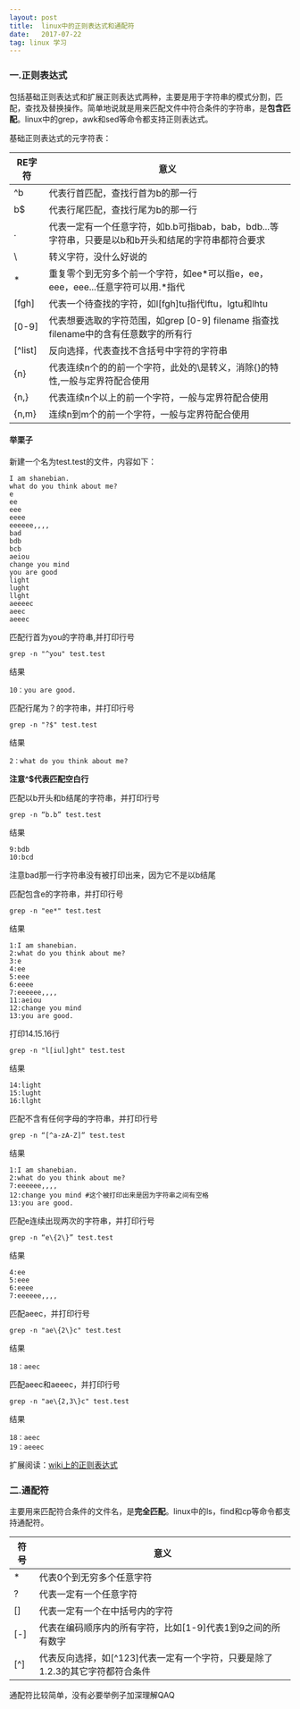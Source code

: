 ```yaml
---
layout: post
title:  linux中的正则表达式和通配符
date:   2017-07-22 
tag: linux 学习
---
```

### 一.正则表达式

包括基础正则表达式和扩展正则表达式两种，主要是用于字符串的模式分割，匹配，查找及替换操作。简单地说就是用来匹配文件中符合条件的字符串，是**包含匹配**。linux中的grep，awk和sed等命令都支持正则表达式。

基础正则表达式的元字符表：

RE字符 | 意义
------|------
^b | 代表行首匹配，查找行首为b的那一行
b$ | 代表行尾匹配，查找行尾为b的那一行
. | 代表一定有一个任意字符，如b.b可指bab，bab，bdb...等字符串，只要是以b和b开头和结尾的字符串都符合要求
\ | 转义字符，没什么好说的
\* | 重复零个到无穷多个前一个字符，如ee*可以指e，ee，eee，eee...任意字符可以用.\*指代
[fgh] | 代表一个待查找的字符，如l[fgh]tu指代lftu，lgtu和lhtu
[0-9] | 代表想要选取的字符范围，如grep [0-9] filename 指查找filename中的含有任意数字的所有行
[^list] | 反向选择，代表查找不含括号中字符的字符串
\{n\} | 代表连续n个的的前一个字符，此处的\是转义，消除{}的特性,一般与定界符配合使用
\{n,\} | 代表连续n个以上的前一个字符，一般与定界符配合使用
\{n,m\} | 连续n到m个的前一个字符，一般与定界符配合使用

#### 举栗子

新建一个名为test.test的文件，内容如下：

	I am shanebian.
	what do you think about me?
	e
	ee	
	eee
	eeee
	eeeeee,,,,
	bad
	bdb
	bcb
	aeiou
	change you mind
	you are good
	light
	lught	
	llght
	aeeeec
	aeec
	aeeec

匹配行首为you的字符串,并打印行号
	
	grep -n "^you" test.test

结果

	10：you are good.

匹配行尾为？的字符串，并打印行号

	grep -n "?$" test.test

结果

	2：what do you think about me?

**注意^$代表匹配空白行**

匹配以b开头和b结尾的字符串，并打印行号

	grep -n “b.b” test.test

结果

	9:bdb
	10:bcd

注意bad那一行字符串没有被打印出来，因为它不是以b结尾

匹配包含e的字符串，并打印行号

	grep -n "ee*" test.test

结果

	1:I am shanebian.
	2:what do you think about me?
	3:e
	4:ee	
	5:eee
	6:eeee
	7:eeeeee,,,,
	11:aeiou
	12:change you mind
	13:you are good.

打印14.15.16行

	grep -n "l[iul]ght" test.test

结果

	14:light
	15:lught
	16:llght

匹配不含有任何字母的字符串，并打印行号

	grep -n “[^a-zA-Z]” test.test

结果

	1:I am shanebian.
	2:what do you think about me?
	7:eeeeee,,,,
	12:change you mind #这个被打印出来是因为字符串之间有空格
	13:you are good.

匹配e连续出现两次的字符串，并打印行号

	grep -n “e\{2\}” test.test

结果

	4:ee
	5:eee
	6:eeee
	7:eeeeee,,,,

匹配aeec，并打印行号

	grep -n "ae\{2\}c" test.test

结果

	18：aeec

匹配aeec和aeeec，并打印行号

	grep -n "ae\{2,3\}c" test.test

结果

	18：aeec
	19：aeeec





扩展阅读：[wiki上的正则表达式](https://zh.wikipedia.org/wiki/%E6%AD%A3%E5%88%99%E8%A1%A8%E8%BE%BE%E5%BC%8F)



### 二.通配符

主要用来匹配符合条件的文件名，是**完全匹配**。linux中的ls，find和cp等命令都支持通配符。

符号 | 意义
-------|------
\* | 代表0个到无穷多个任意字符
? | 代表一定有一个任意字符
[] | 代表一定有一个在中括号内的字符
[-] | 代表在编码顺序内的所有字符，比如\[1-9\]代表1到9之间的所有数字
[^] | 代表反向选择，如\[^123\]代表一定有一个字符，只要是除了1.2.3的其它字符都符合条件

通配符比较简单，没有必要举例子加深理解QAQ


